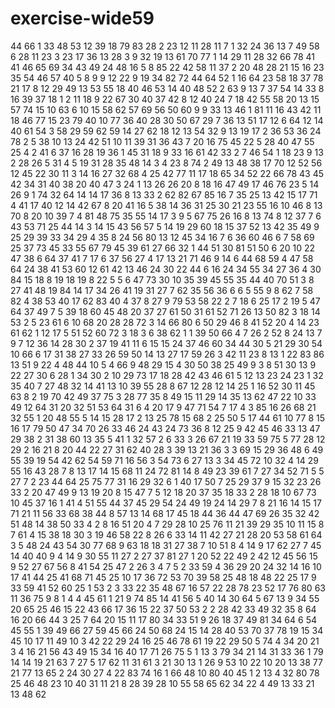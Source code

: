 # exercise-wide59
44
66
1
33
48
53
12
39
18
79
83
28
2
23
12
11
28
11
7
1
32
24
36
13
7
49
58
6
28
11
23
3
23
17
36
13
28
3
9
32
19
13
61
70
77
1
14
29
11
28
32
66
78
41
41
46
65
69
34
43
49
24
48
16
5
8
85
22
42
58
11
37
2
20
48
28
21
15
16
23
35
54
46
57
40
5
8
9
9
12
22
9
19
34
82
72
44
64
52
1
16
64
23
58
18
37
78
21
17
8
12
29
49
13
53
55
18
40
46
53
14
40
48
52
2
63
9
13
7
37
54
14
33
8
16
39
37
18
1
2
11
18
9
22
67
30
40
37
42
8
12
40
24
7
18
42
55
58
20
13
15
57
74
15
10
63
6
10
15
58
62
57
69
56
50
60
9
9
33
13
46
1
81
11
16
43
42
11
18
46
77
15
23
79
40
10
77
36
40
28
30
50
67
29
7
36
13
51
17
12
6
64
12
14
40
61
54
3
58
29
59
62
59
14
27
62
18
12
13
54
32
9
13
19
17
2
36
53
36
24
78
2
5
38
10
13
24
42
51
10
11
39
31
36
43
7
20
16
75
45
22
5
28
40
47
55
25
4
2
41
6
37
16
28
19
36
1
45
31
18
9
33
16
61
42
33
2
7
46
54
1
18
23
9
13
2
28
26
5
31
4
5
19
31
28
35
48
14
3
4
23
8
74
2
49
13
48
38
17
70
12
52
56
12
45
22
30
11
3
14
16
27
32
68
4
25
42
77
11
17
18
65
34
52
22
66
78
43
45
42
34
31
40
38
20
40
47
3
24
1
13
26
26
20
8
18
16
47
49
17
46
76
23
5
14
26
9
1
74
32
64
14
14
17
36
8
13
33
2
62
82
67
85
16
7
35
25
13
42
15
17
71
4
41
17
40
12
14
42
67
8
20
41
16
5
38
14
36
31
25
30
21
23
55
16
10
46
8
13
70
8
20
10
39
7
4
81
48
75
35
55
14
17
3
9
5
67
75
26
16
8
13
74
8
12
37
7
6
43
53
71
25
44
14
3
14
15
43
56
57
5
14
19
29
60
18
15
37
52
13
42
35
49
9
25
29
39
33
34
29
4
35
8
24
56
80
13
12
45
34
16
7
6
36
60
46
6
7
58
69
25
37
73
45
33
55
67
79
45
39
61
27
66
32
1
44
51
30
81
51
50
6
20
10
22
47
38
6
64
37
41
7
17
6
37
56
27
4
17
13
21
71
46
9
14
6
44
68
59
4
47
58
64
24
38
41
53
60
12
61
42
13
46
24
30
22
44
6
16
24
34
55
34
27
36
4
30
84
15
18
8
19
18
19
8
22
5
5
6
47
73
30
10
35
39
45
55
35
44
40
70
51
3
8
27
41
48
19
84
14
17
34
26
41
19
31
27
7
62
35
56
36
6
6
5
55
9
8
62
7
58
82
4
38
53
40
17
62
83
40
4
37
8
27
9
79
53
58
22
2
7
18
6
25
17
2
19
5
47
64
37
49
7
5
39
18
60
45
48
20
37
27
61
50
31
61
52
71
26
13
50
82
3
18
14
53
2
5
23
61
6
10
68
20
28
28
72
3
14
66
80
6
50
29
46
8
41
52
20
4
14
23
61
62
1
12
17
5
51
52
60
72
3
18
3
6
38
62
1
1
39
50
66
4
7
26
2
52
8
24
13
7
9
7
12
36
14
28
30
2
37
19
41
11
6
15
15
24
37
46
60
34
44
30
5
21
29
30
54
10
66
6
17
31
38
27
33
26
59
50
14
13
27
17
59
26
3
42
11
23
8
13
1
22
83
86
13
51
9
22
4
48
44
10
5
4
66
9
48
29
15
4
30
50
38
25
49
9
3
8
51
30
13
9
22
27
30
6
28
1
34
30
2
10
29
73
17
18
28
42
43
46
61
5
12
13
23
24
23
1
32
35
40
7
27
48
32
14
41
13
10
39
55
28
8
67
12
28
12
14
25
1
16
52
30
11
45
63
8
2
19
70
42
49
37
75
3
28
77
35
8
49
15
11
29
14
35
13
62
47
22
10
33
49
12
64
31
20
32
51
53
64
31
6
4
20
17
9
47
71
54
7
17
4
3
85
16
26
68
21
32
55
1
20
48
55
5
14
15
28
17
2
13
25
78
15
68
2
25
50
5
17
44
61
10
77
8
15
16
17
79
50
47
34
70
26
33
46
24
43
24
73
36
8
12
25
9
42
45
46
33
13
47
29
38
2
31
38
60
13
35
5
41
1
32
57
2
6
33
3
26
67
21
19
33
59
75
5
77
28
12
29
2
16
21
8
20
44
22
27
31
62
40
28
3
39
13
21
36
3
3
69
15
29
36
48
6
49
55
39
19
54
42
62
54
59
71
16
56
3
54
73
6
27
13
3
34
45
72
10
32
4
14
29
55
16
43
28
7
8
13
17
14
15
68
11
24
72
81
14
8
49
23
39
61
7
27
34
52
71
5
5
27
7
2
23
44
64
25
75
77
31
16
29
32
6
1
40
17
50
7
25
29
37
9
15
32
23
26
33
2
20
47
49
9
13
19
20
8
15
47
7
5
12
18
20
37
35
18
33
2
28
18
10
67
73
10
45
37
16
1
41
4
51
55
44
37
45
29
54
24
49
19
24
14
29
7
8
21
16
14
15
17
71
21
11
56
33
68
38
44
8
57
13
14
68
17
45
18
44
36
44
47
69
26
35
32
42
51
48
14
38
50
33
4
2
8
16
51
20
4
7
29
28
10
25
76
11
21
39
29
35
10
11
15
8
7
61
4
15
38
18
30
3
19
46
58
22
8
26
6
33
14
11
42
27
21
28
20
53
58
61
64
3
5
48
24
43
54
30
77
68
9
63
18
18
31
27
38
7
10
51
8
4
14
9
17
62
27
7
45
14
40
40
9
4
14
9
30
55
11
27
2
27
37
81
27
1
20
52
22
49
2
42
12
45
56
15
9
52
27
67
56
8
41
54
25
47
2
26
3
4
7
5
2
33
59
4
36
29
20
24
32
14
16
10
17
41
44
25
41
68
71
45
25
10
17
36
72
53
70
39
58
25
48
18
48
22
25
17
9
33
59
41
52
60
25
1
53
2
3
33
22
35
48
67
16
57
22
28
78
23
52
17
76
80
63
11
36
75
9
8
1
4
4
45
61
1
21
9
74
85
14
41
56
5
40
14
30
64
5
67
13
9
34
55
20
65
25
46
15
22
43
66
17
36
15
22
37
50
53
2
2
28
42
33
49
32
35
8
64
16
20
66
44
3
25
7
64
20
15
11
17
80
34
33
51
9
26
18
37
49
81
34
64
6
54
45
55
1
39
49
66
27
59
45
66
24
50
68
24
15
14
28
40
53
70
37
78
19
15
34
45
10
17
11
49
10
3
42
22
29
24
16
25
46
78
61
19
22
29
50
5
74
4
34
20
21
3
4
16
21
56
43
49
15
34
16
40
17
71
26
75
5
1
13
3
79
34
21
14
31
33
36
1
79
14
14
19
21
63
7
27
5
17
62
11
31
61
3
21
30
13
1
26
9
53
10
22
10
20
13
38
77
21
77
13
65
2
24
30
27
4
22
83
74
16
1
66
48
10
80
40
45
1
2
13
4
32
80
78
25
46
48
23
10
40
31
11
21
8
28
39
28
10
55
58
65
62
34
22
4
49
13
33
21
13
48
62
